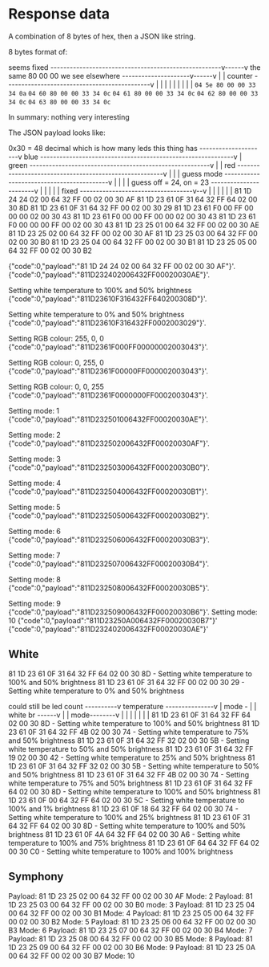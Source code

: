 # Response data

A combination of 8 bytes of hex, then a JSON like string.

8 bytes format of:

seems fixed -----------------------------------------------------v------v
the same 80 00 00 we see elsewhere ---------------------v------v |      |
counter ---------------------------------------------v  |      | |      |
                                                     |  |      | |      |
                                                 `04 5e 80 00 00 33 34 0a`
                                                 `04 60 80 00 00 33 34 0c`
                                                 `04 61 80 00 00 33 34 0c`
                                                 `04 62 80 00 00 33 34 0c`
                                                 `04 63 80 00 00 33 34 0c`

In summary: nothing very interesting

The JSON payload looks like:

0x30 = 48 decimal which is how many leds this thing has ---------------------v
blue ------------------------------------------------------------v           |
green --------------------------------------------------------v  |           |
red -------------------------------------------------------v  |  |           |
guess mode ------------------------------------------v     |  |  |           |
guess off = 24, on = 23 -----------------------v     |     |  |  |           |
fixed -----------------------------------v--v  |     |     |  |  |           |
                                         81 1D 24 24 02 00 64 32 FF 00 02 00 30 AF
                                         81 1D 23 61 0F 31 64 32 FF 64 02 00 30 8D
                                         81 1D 23 61 0F 31 64 32 FF 00 02 00 30 29
                                         81 1D 23 61 F0 00 FF 00 00 00 02 00 30 43
                                         81 1D 23 61 F0 00 00 FF 00 00 02 00 30 43
                                         81 1D 23 61 F0 00 00 00 FF 00 02 00 30 43
                                         81 1D 23 25 01 00 64 32 FF 00 02 00 30 AE
                                         81 1D 23 25 02 00 64 32 FF 00 02 00 30 AF
                                         81 1D 23 25 03 00 64 32 FF 00 02 00 30 B0
                                         81 1D 23 25 04 00 64 32 FF 00 02 00 30 B1
                                         81 1D 23 25 05 00 64 32 FF 00 02 00 30 B2

{"code":0,"payload":"81 1D 24 24 02 00 64 32 FF 00 02 00 30 AF"}'.
{"code":0,"payload":"811D232402006432FF00020030AE"}'.


Setting white temperature to 100% and 50% brightness
{"code":0,"payload":"811D23610F316432FF640200308D"}'.



Setting white temperature to 0% and 50% brightness
{"code":0,"payload":"811D23610F316432FF0002003029"}'.


Setting RGB colour: 255, 0, 0
{"code":0,"payload":"811D2361F000FF00000002003043"}'.



Setting RGB colour: 0, 255, 0
{"code":0,"payload":"811D2361F00000FF000002003043"}'.

Setting RGB colour: 0, 0, 255
{"code":0,"payload":"811D2361F0000000FF0002003043"}'.

Setting mode: 1
{"code":0,"payload":"811D232501006432FF00020030AE"}'.


Setting mode: 2
{"code":0,"payload":"811D232502006432FF00020030AF"}'.

Setting mode: 3
{"code":0,"payload":"811D232503006432FF00020030B0"}'.


Setting mode: 4
{"code":0,"payload":"811D232504006432FF00020030B1"}'.

Setting mode: 5
{"code":0,"payload":"811D232505006432FF00020030B2"}'.

Setting mode: 6
{"code":0,"payload":"811D232506006432FF00020030B3"}'.

Setting mode: 7
{"code":0,"payload":"811D232507006432FF00020030B4"}'.

Setting mode: 8
{"code":0,"payload":"811D232508006432FF00020030B5"}'.

Setting mode: 9
{"code":0,"payload":"811D232509006432FF00020030B6"}'.
Setting mode: 10
{"code":0,"payload":"811D23250A006432FF00020030B7"}'
{"code":0,"payload":"811D232402006432FF00020030AE"}'



## White


81 1D 23 61 0F 31 64 32 FF 64 02 00 30 8D - Setting white temperature to 100% and 50% brightness
81 1D 23 61 0F 31 64 32 FF 00 02 00 30 29 - Setting white temperature to 0% and 50% brightness

could still be led count  ----------v
temperature ---------------v        |
mode -                     |        |
white br ------v           |        |
mode--------v  |           |        |
            |  |           |        |
81 1D 23 61 0F 31 64 32 FF 64 02 00 30 8D - Setting white temperature to 100% and 50% brightness
81 1D 23 61 0F 31 64 32 FF 4B 02 00 30 74 - Setting white temperature to 75% and 50% brightness
81 1D 23 61 0F 31 64 32 FF 32 02 00 30 5B - Setting white temperature to 50% and 50% brightness
81 1D 23 61 0F 31 64 32 FF 19 02 00 30 42 - Setting white temperature to 25% and 50% brightness
81 1D 23 61 0F 31 64 32 FF 32 02 00 30 5B - Setting white temperature to 50% and 50% brightness
81 1D 23 61 0F 31 64 32 FF 4B 02 00 30 74 - Setting white temperature to 75% and 50% brightness
81 1D 23 61 0F 31 64 32 FF 64 02 00 30 8D - Setting white temperature to 100% and 50% brightness
81 1D 23 61 0F 00 64 32 FF 64 02 00 30 5C - Setting white temperature to 100% and 1% brightness
81 1D 23 61 0F 18 64 32 FF 64 02 00 30 74 - Setting white temperature to 100% and 25% brightness
81 1D 23 61 0F 31 64 32 FF 64 02 00 30 8D - Setting white temperature to 100% and 50% brightness
81 1D 23 61 0F 4A 64 32 FF 64 02 00 30 A6 - Setting white temperature to 100% and 75% brightness
81 1D 23 61 0F 64 64 32 FF 64 02 00 30 C0 - Setting white temperature to 100% and 100% brightness


## Symphony




Payload: 81 1D 23 25 02 00 64 32 FF 00 02 00 30 AF Mode: 2
Payload: 81 1D 23 25 03 00 64 32 FF 00 02 00 30 B0 mode: 3
Payload: 81 1D 23 25 04 00 64 32 FF 00 02 00 30 B1 Mode: 4
Payload: 81 1D 23 25 05 00 64 32 FF 00 02 00 30 B2 Mode: 5
Payload: 81 1D 23 25 06 00 64 32 FF 00 02 00 30 B3 Mode: 6
Payload: 81 1D 23 25 07 00 64 32 FF 00 02 00 30 B4 Mode: 7 
Payload: 81 1D 23 25 08 00 64 32 FF 00 02 00 30 B5 Mode: 8 
Payload: 81 1D 23 25 09 00 64 32 FF 00 02 00 30 B6 Mode: 9
Payload: 81 1D 23 25 0A 00 64 32 FF 00 02 00 30 B7 Mode: 10 
